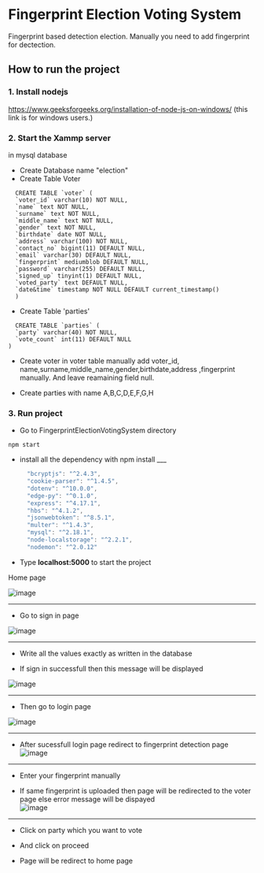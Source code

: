 # Fingerprint Election Voting System
Fingerprint based detection election. Manually you need to add fingerprint for dectection.

## How to run the project
### 1. Install nodejs 
https://www.geeksforgeeks.org/installation-of-node-js-on-windows/
(this link is for windows users.)
### 2. Start the Xammp  server
in mysql database 
* Create Database name "election"
* Create Table Voter
``` mysql
  CREATE TABLE `voter` (
  `voter_id` varchar(10) NOT NULL,
  `name` text NOT NULL,
  `surname` text NOT NULL,
  `middle_name` text NOT NULL,
  `gender` text NOT NULL,
  `birthdate` date NOT NULL,
  `address` varchar(100) NOT NULL,
  `contact_no` bigint(11) DEFAULT NULL,
  `email` varchar(30) DEFAULT NULL,
  `fingerprint` mediumblob DEFAULT NULL,
  `password` varchar(255) DEFAULT NULL,
  `signed_up` tinyint(1) DEFAULT NULL,
  `voted_party` text DEFAULT NULL,
  `date&time` timestamp NOT NULL DEFAULT current_timestamp()
  )
``` 
* Create Table  'parties'
``` mysql
  CREATE TABLE `parties` (
  `party` varchar(40) NOT NULL,
  `vote_count` int(11) DEFAULT NULL
) 
```
* Create voter in voter table manually add voter_id, name,surname,middle_name,gender,birthdate,address ,fingerprint manually. And leave reamaining field null.

* Create parties with name A,B,C,D,E,F,G,H
### 3. Run project 
* Go to FingerprintElectionVotingSystem directory
```
npm start
```
* install all the dependency with npm install ___
  ```JavaScript
    "bcryptjs": "^2.4.3",
    "cookie-parser": "^1.4.5",
    "dotenv": "^10.0.0",
    "edge-py": "^0.1.0",
    "express": "^4.17.1",
    "hbs": "^4.1.2",
    "jsonwebtoken": "^8.5.1",
    "multer": "^1.4.3",
    "mysql": "^2.18.1",
    "node-localstorage": "^2.2.1",
    "nodemon": "^2.0.12"
   ```
* Type **localhost:5000** to start the project<br/>

 Home page<br/>

 ![image](https://user-images.githubusercontent.com/63836638/137672609-6906bb06-0c1d-4a64-845a-20845c7d9ec3.png)<br/>
 ***
 * Go to sign in page</br>
 
![image](https://user-images.githubusercontent.com/63836638/137691510-82f73897-00d8-45c3-b2f4-4e47cff0cfe0.png)<br/>
 ***
 * Write all the values exactly as written in the database<br/>
 
 * If sign in successfull then this message will be displayed<br/>
 
 ![image](https://user-images.githubusercontent.com/63836638/137672965-1a4f9f7e-e498-4178-93a6-1d9957feaf23.png)<br/>
 ***
* Then go to login page<br/>

![image](https://user-images.githubusercontent.com/63836638/137673055-413b26c9-a147-460b-8d99-cfafdc20fbc0.png)<br/>
***
* After sucessfull login page redirect to fingerprint detection page<br/>
![image](https://user-images.githubusercontent.com/63836638/137674143-8edb4bf3-535a-4a02-b0fe-e6641b13b20e.png)<br/>
***
* Enter your fingerprint manually</br>

* If same fingerprint is uploaded then page will be redirected to the voter page else error message will be dispayed<br/>
![image](https://user-images.githubusercontent.com/63836638/137673390-ba76be32-16ee-46e0-a0ee-590aa97eaf3a.png)<br/>
***
* Click on party which you want to vote <br/>

* And click on proceed<br/>
* Page will be redirect to home page
